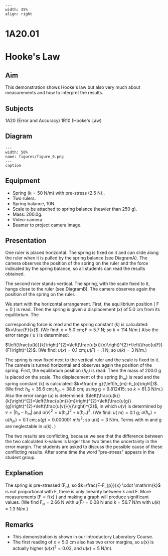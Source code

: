 
```{figure} /figures/busy.png
---
width: 35%
align: right
```

# 1A20.01 
  # Hooke's Law 
 
  
## Aim   
 This demonstration shows Hooke's law but also very much about measurements and how to interpret the results.    
  
## Subjects   
 1A20 (Error and Accuracy) 1R10 (Hooke's Law)   
  
## Diagram   
   
```{figure} figures/figure_0.png  
---  
width: 50%  
name: figures/figure_0.png  
---  
caption  
``` 
      
  
## Equipment   
 
 *  Spring $(\mathrm{k}=50 \mathrm{~N} / \mathrm{m})$ with pre-stress $(2.5 \mathrm{~N})$.. 
 *  Two rulers. 
 *  Spring balance, 10N. 
 *  Scale to be attached to spring balance (heavier than $250 \mathrm{~g}$). 
 *  Mass: 200.0g. 
 *  Video-camera. 
 *  Beamer to project camera image.
       
  
## Presentation   
One ruler is placed horizontal. The spring is fixed on it and can slide along the ruler when it is pulled by the spring balance (see DiagramA). The camera observes the position of the spring on the ruler and the force indicated by the spring balance, so all students can read the results obtained.

The second ruler stands vertical. The spring, with the scale fixed to it, hangs close to the ruler (see DiagramB). The camera observes again the position of the spring on the ruler.

We start with the horizontal arrangement. First, the equilibrium position ( $\mathrm{F}=0$ ) is read. Then the spring is given a displacement $(x)$ of $5.0 \mathrm{~cm}$ from its equilibrium. The

corresponding force is read and the spring constant $(\mathrm{k})$ is calculated: $k=\frac{F}{x}$. (We find: $\mathrm{x}=5.0 \mathrm{~cm} ; \mathrm{F}=5.7 \mathrm{~N}$; so $\mathrm{k}=114 \mathrm{~N} / \mathrm{m}$.) Also the error range ( $\mathrm{u}$ ) is determined:

$\left(\frac{u(k)}{k}\right)^{2}=\left(\frac{u(x)}{x}\right)^{2}+\left(\frac{u(F)}{F}\right)^{2}$. (We find: $u(x)=0.1 \mathrm{~cm} ; u(F)=.1 \mathrm{~N}$; so $u(k)=3 \mathrm{~N} / \mathrm{m}$.)

The spring is now fixed next to the vertical ruler and the scale is fixed to it. The camera is turned horizontal and observes again the position of the spring. First, the equilibrium position $\left(h_{0}\right)$ is read. Then the mass of $200.0 \mathrm{~g}$ is placed on the scale. The displacement of the spring $\left(\mathrm{h}_{\mathrm{m}}\right)$ is read and the spring constant $(\mathrm{k})$ is calculated: $k=\frac{m g}{\left|h_{m}-h_{o}\right|}$. (We find: $h_{0}=35.6 \mathrm{~cm} ; h_{m}=38.8 \mathrm{~cm}$; using $\mathrm{g}=9.812415$; so $k=61.3 \mathrm{~N} / \mathrm{m}$.) Also the error range (u) is determined: $\left(\frac{u(k)}{k}\right)^{2}=\left(\frac{u(m)}{m}\right)^{2}+\left(\frac{u(g)}{g}\right)^{2}+\left(\frac{u(v)}{v}\right)^{2}$, in which $u(v)$ is determined by $v=\left|h_{o}-h_{m}\right|$ and $u(v)^{2}=u\left(h_{o}\right)^{2}+u\left(h_{m}\right)^{2}$. (We find: $u(\mathrm{~m})=0.1 \mathrm{~g}$; $u\left(h_{o}\right)=u\left(h_{m}\right)=0.1 \mathrm{~cm} ; u(g)=0.000001 \mathrm{~m} / \mathrm{s}^{2}$; so $\mathrm{u}(\mathrm{k})=3 \mathrm{~N} / \mathrm{m}$. Terms with $\mathrm{m}$ and $\mathrm{g}$ are neglectable in $u(\mathrm{k})$. )

The two results are conflicting, because we see that the difference between the two calculated $\mathrm{k}$-values is larger than two times the uncertainty in the error margin. The students are asked to discuss the possible cause of these conflicting results. After some time the word "pre-stress" appears in the student group.  
  
## Explanation   
The spring is pre-stressed $\left(\mathrm{F}_{\mathrm{p}}\right)$, so $k=\frac{F-F_{p}}{x} \cdot \mathrm{k}$ is not proportional with $\mathrm{F}$, there is only linearity between $\mathrm{k}$ and $\mathrm{F}$. More measurements $(\mathrm{F}=\mathrm{f}(\mathrm{x})$ ) and making a graph will produce significant values. (We find $\mathrm{F}_{\mathrm{p}}=2.66 \mathrm{~N}$ with $\mathrm{u}(\mathrm{F})=0.08 \mathrm{~N}$ and $\mathrm{k}=56.7 \mathrm{~N} / \mathrm{m}$ with $u(k)=1.3 \mathrm{~N} / \mathrm{m}$.)
  
## Remarks   
 
- This demonstration is shown in our Introductory Laboratory Course.
- The first reading of $x=5.0 \mathrm{~cm}$ also has two error margins, so $\mathrm{u}(\mathrm{x})$ is actually higher $\left(u(x)^{2}=0.02\right.$, and $\left.u(k)=5 \mathrm{~N} / \mathrm{m}\right)$.
  